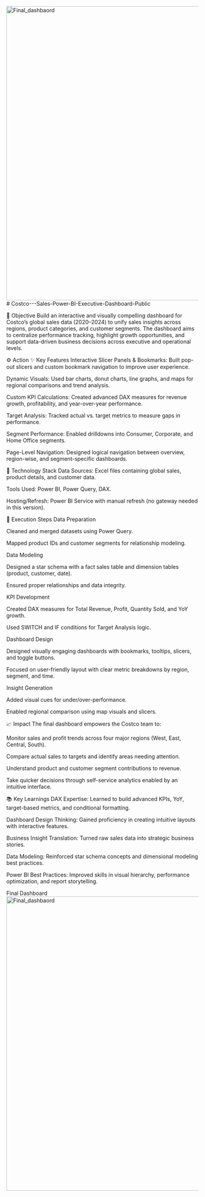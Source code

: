 <img width="1366" height="768" alt="Final_dashbaord" src="https://github.com/user-attachments/assets/d18009d9-e4bf-4a17-8de9-47cc5ab3aa54" /># Costco---Sales-Power-BI-Executive-Dashboard-Public

🚀 Objective
Build an interactive and visually compelling dashboard for Costco’s global sales data (2020–2024) to unify sales insights across regions, product categories, and customer segments. The dashboard aims to centralize performance tracking, highlight growth opportunities, and support data-driven business decisions across executive and operational levels.

⚙️ Action
✨ Key Features
Interactive Slicer Panels & Bookmarks: Built pop-out slicers and custom bookmark navigation to improve user experience.

Dynamic Visuals: Used bar charts, donut charts, line graphs, and maps for regional comparisons and trend analysis.

Custom KPI Calculations: Created advanced DAX measures for revenue growth, profitability, and year-over-year performance.

Target Analysis: Tracked actual vs. target metrics to measure gaps in performance.

Segment Performance: Enabled drilldowns into Consumer, Corporate, and Home Office segments.

Page-Level Navigation: Designed logical navigation between overview, region-wise, and segment-specific dashboards.

🧱 Technology Stack
Data Sources: Excel files containing global sales, product details, and customer data.

Tools Used: Power BI, Power Query, DAX.

Hosting/Refresh: Power BI Service with manual refresh (no gateway needed in this version).

🔄 Execution Steps
Data Preparation

Cleaned and merged datasets using Power Query.

Mapped product IDs and customer segments for relationship modeling.

Data Modeling

Designed a star schema with a fact sales table and dimension tables (product, customer, date).

Ensured proper relationships and data integrity.

KPI Development

Created DAX measures for Total Revenue, Profit, Quantity Sold, and YoY growth.

Used SWITCH and IF conditions for Target Analysis logic.

Dashboard Design

Designed visually engaging dashboards with bookmarks, tooltips, slicers, and toggle buttons.

Focused on user-friendly layout with clear metric breakdowns by region, segment, and time.

Insight Generation

Added visual cues for under/over-performance.

Enabled regional comparison using map visuals and slicers.

📈 Impact
The final dashboard empowers the Costco team to:

Monitor sales and profit trends across four major regions (West, East, Central, South).

Compare actual sales to targets and identify areas needing attention.

Understand product and customer segment contributions to revenue.

Take quicker decisions through self-service analytics enabled by an intuitive interface.

📚 Key Learnings
DAX Expertise: Learned to build advanced KPIs, YoY, target-based metrics, and conditional formatting.

Dashboard Design Thinking: Gained proficiency in creating intuitive layouts with interactive features.

Business Insight Translation: Turned raw sales data into strategic business stories.

Data Modeling: Reinforced star schema concepts and dimensional modeling best practices.

Power BI Best Practices: Improved skills in visual hierarchy, performance optimization, and report storytelling.

Final Dashboard
<img width="1366" height="768" alt="Final_dashbaord" src="https://github.com/user-attachments/assets/98cbade9-c5b0-4bc8-bf0b-c683069418e6" />

